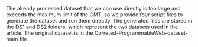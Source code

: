 The already processed dataset that we can use directly is too large and exceeds the 
maximum limit of the CMT, so we provide four script files to generate the dataset and run them directly. 
The generated files are stored in the DS1 and DS2 folders, which represent the two datasets used in the article. 
The original dataset is in the Correted-ProgrammableWeb-dataset-main file.